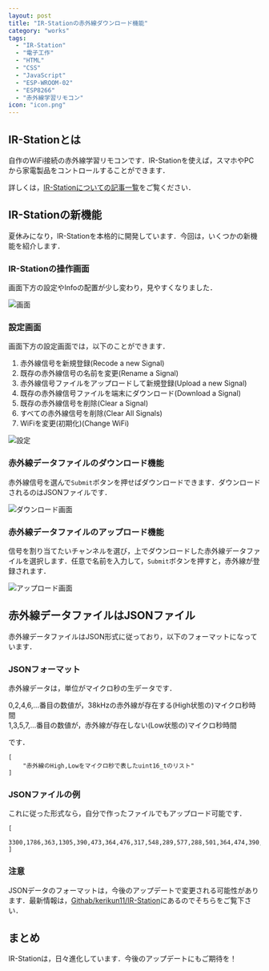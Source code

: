 ```yaml
---
layout: post
title: "IR-Stationの赤外線ダウンロード機能"
category: "works"
tags:
  - "IR-Station"
  - "電子工作"
  - "HTML"
  - "CSS"
  - "JavaScript"
  - "ESP-WROOM-02"
  - "ESP8266"
  - "赤外線学習リモコン"
icon: "icon.png"
---
```


## IR-Stationとは

自作のWiFi接続の赤外線学習リモコンです．IR-Stationを使えば，スマホやPCから家電製品をコントロールすることができます．

詳しくは，[IR-Stationについての記事一覧](/tags/#tag-index-IR-Station)をご覧ください．

## IR-Stationの新機能

夏休みになり，IR-Stationを本格的に開発しています．今回は，いくつかの新機能を紹介します．

<!--more-->

### IR-Stationの操作画面
画面下方の設定やInfoの配置が少し変わり，見やすくなりました．

![画面](display.png)

### 設定画面
画面下方の設定画面では，以下のことができます．

  1. 赤外線信号を新規登録(Recode a new Signal)
  1. 既存の赤外線信号の名前を変更(Rename a Signal)
  1. 赤外線信号ファイルをアップロードして新規登録(Upload a new Signal)
  1. 既存の赤外線信号ファイルを端末にダウンロード(Download a Signal)
  1. 既存の赤外線信号を削除(Clear a Signal)
  1. すべての赤外線信号を削除(Clear All Signals)
  1. WiFiを変更(初期化)(Change WiFi)

![設定](action.png)

### 赤外線データファイルのダウンロード機能

赤外線信号を選んで`Submit`ボタンを押せばダウンロードできます．ダウンロードされるのはJSONファイルです．

![ダウンロード画面](download.png)

### 赤外線データファイルのアップロード機能

信号を割り当てたいチャンネルを選び，上でダウンロードした赤外線データファイルを選択します．任意で名前を入力して，`Submit`ボタンを押すと，赤外線が登録されます．

![アップロード画面](upload.png)

## 赤外線データファイルはJSONファイル

赤外線データファイルはJSON形式に従っており，以下のフォーマットになっています．

### JSONフォーマット

赤外線データは，単位がマイクロ秒の生データです．

0,2,4,6,...番目の数値が，38kHzの赤外線が存在する(High状態の)マイクロ秒時間  
1,3,5,7,...番目の数値が，赤外線が存在しない(Low状態の)マイクロ秒時間

です．

```
[
	"赤外線のHigh,Lowをマイクロ秒で表したuint16_tのリスト"
]
```


### JSONファイルの例

これに従った形式なら，自分で作ったファイルでもアップロード可能です．

```
[
	3300,1786,363,1305,390,473,364,476,317,548,289,577,288,501,364,474,390,475,290,550,289,1403,290,551,314,1377,290,552,313,502,362,1379,289,1378,289,1378,314,1377,389,1304,364,476,312,552,290,553,312,474,391,1305,362,501,364,474,361,504,289,553,312,477,363,500,364,476,287,578,289,1377,314,551,290,502,363,476,388,474,391,451,313,551,313,553,288,500,363,1304,385,1362,310,475,389,475,364,477,313,552,288,1380,317,50215,3305,3489,314
]
```

### 注意

JSONデータのフォーマットは，今後のアップデートで変更される可能性があります．最新情報は，[Githab/kerikun11/IR-Station](http://github.com/kerikun11/IR-station.git)にあるのでそちらをご覧下さい．

## まとめ

IR-Stationは，日々進化しています．今後のアップデートにもご期待を！


